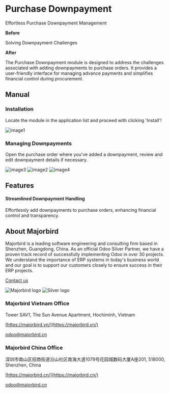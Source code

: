 # Purchase Downpayment 

Effortless Purchase Downpayment Management

**Before** 

Solving Downpayment Challenges

**After**
 
The Purchase Downpayment module is designed to address the challenges associated with adding downpayments to purchase orders. It provides a user-friendly interface for managing advance payments and simplifies financial control during procurement.

## Manual

### Installation
Locate the module in the application list and proceed with clicking 'Install'!

![image1](https://gitlab.com/mjb.customers/out/enroutebizz//raw/18.0/mjb_purchase_downpayment/static/description/image1.png?inline=false)
 
### Managing Downpayments
Open the purchase order where you've added a downpayment, review and edit downpayment details if necessary.

![image3](https://gitlab.com/mjb.customers/out/enroutebizz//raw/18.0/mjb_purchase_downpayment/static/description/image3.png?inline=false) 
![image2](https://gitlab.com/mjb.customers/out/enroutebizz//raw/18.0/mjb_purchase_downpayment/static/description/image2.png?inline=false) 
![image4](https://gitlab.com/mjb.customers/out/enroutebizz//raw/18.0/mjb_purchase_downpayment/static/description/image4.png?inline=false)
  
## Features

#### Streamlined Downpayment Handling
Effortlessly add downpayments to purchase orders, enhancing financial control and transparency.

## About Majorbird
Majorbird is a leading software engineering and consulting firm based in Shenzhen, Guangdong, China. As an official Odoo Silver Partner, we have a proven track record of successfully implementing Odoo in over 30 projects. We understand the importance of ERP systems in today's business world and our goal is to support our customers closely to ensure success in their ERP projects.

[Contact us](https://majorbird.cn/contactus)

![Majorbird logo](https://gitlab.com/mjb.customers/out/enroutebizz//raw/18.0/mjb_purchase_downpayment/static/description/logo.png?inline=false)
![Silver logo](https://gitlab.com/mjb.customers/out/enroutebizz//raw/18.0/mjb_purchase_downpayment/static/description/logo_silver.png?inline=false) 

### Majorbird Vietnam Office
Tower SAV1, The Sun Avenue Apartment, Hochiminh, Vietnam

[https://majorbird.vn/](https://majorbird.vn/)

[odoo@majorbird.cn](mailto:odoo@majorbird.cn?subject=VN%20MODULE%20Purchase%20Downpayment)

### Majorbird China Office 
深圳市南山区招商街道沿山社区南海大道1079号花园城数码大厦A座201, 518000, Shenzhen, China

[https://majorbird.cn/](https://majorbird.cn/)

[odoo@majorbird.cn](mailto:odoo@majorbird.cn?subject=CN%20MODULE%20Purchase%20Downpayment)